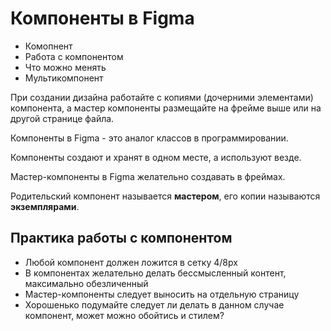 # Компоненты в Figma

* Комопнент
* Работа с компонентом
* Что можно менять
* Мультикомпонент

При создании дизайна работайте с копиями (дочерними элементами) компонента, а мастер компоненты размещайте на фрейме выше или на другой странице файла.

Компоненты в Figma - это аналог классов в программировании.

Компоненты создают и хранят в одном месте, а используют везде.

Мастер-компоненты в Figma желательно создавать в фреймах.

Родительский компонент называется **мастером**, его копии называются **экземплярами**.

## Практика работы с компонентом
- Любой компонент должен ложится в сетку 4/8px
- В компонентах желательно делать бессмысленный контент, максимально обезличенный
- Мастер-компоненты следует выносить на отдельную страницу
- Хорошенько подумайте следует ли делать в данном случае компонент, может можно обойтись и стилем?